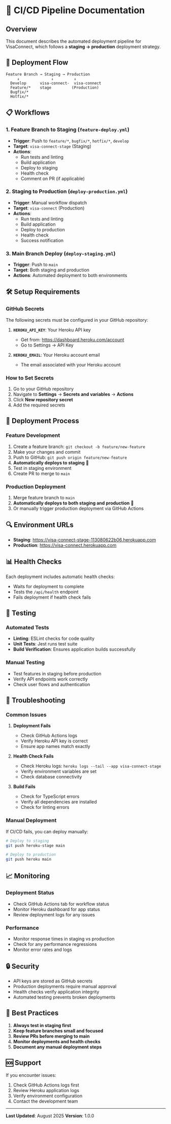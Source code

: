 # 🚀 CI/CD Pipeline Documentation

## Overview

This document describes the automated deployment pipeline for VisaConnect, which follows a **staging → production** deployment strategy.

## 🔄 Deployment Flow

```
Feature Branch → Staging → Production
     ↓              ↓         ↓
  Develop      visa-connect-  visa-connect
  Feature/*    stage         (Production)
  Bugfix/*
  Hotfix/*
```

## 📋 Workflows

### 1. Feature Branch to Staging (`feature-deploy.yml`)

- **Trigger**: Push to `feature/*`, `bugfix/*`, `hotfix/*`, `develop`
- **Target**: `visa-connect-stage` (Staging)
- **Actions**:
  - Run tests and linting
  - Build application
  - Deploy to staging
  - Health check
  - Comment on PR (if applicable)

### 2. Staging to Production (`deploy-production.yml`)

- **Trigger**: Manual workflow dispatch
- **Target**: `visa-connect` (Production)
- **Actions**:
  - Run tests and linting
  - Build application
  - Deploy to production
  - Health check
  - Success notification

### 3. Main Branch Deploy (`deploy-staging.yml`)

- **Trigger**: Push to `main`
- **Target**: Both staging and production
- **Actions**: Automated deployment to both environments

## 🛠️ Setup Requirements

### GitHub Secrets

The following secrets must be configured in your GitHub repository:

1. **`HEROKU_API_KEY`**: Your Heroku API key

   - Get from: https://dashboard.heroku.com/account
   - Go to Settings → API Key

2. **`HEROKU_EMAIL`**: Your Heroku account email
   - The email associated with your Heroku account

### How to Set Secrets

1. Go to your GitHub repository
2. Navigate to **Settings** → **Secrets and variables** → **Actions**
3. Click **New repository secret**
4. Add the required secrets

## 🚀 Deployment Process

### Feature Development

1. Create a feature branch: `git checkout -b feature/new-feature`
2. Make your changes and commit
3. Push to GitHub: `git push origin feature/new-feature`
4. **Automatically deploys to staging** 🎯
5. Test in staging environment
6. Create PR to merge to `main`

### Production Deployment

1. Merge feature branch to `main`
2. **Automatically deploys to both staging and production** 🎯
3. Or manually trigger production deployment via GitHub Actions

## 🔍 Environment URLs

- **Staging**: https://visa-connect-stage-113080622b06.herokuapp.com
- **Production**: https://visa-connect.herokuapp.com

## 📊 Health Checks

Each deployment includes automatic health checks:

- Waits for deployment to complete
- Tests the `/api/health` endpoint
- Fails deployment if health check fails

## 🧪 Testing

### Automated Tests

- **Linting**: ESLint checks for code quality
- **Unit Tests**: Jest runs test suite
- **Build Verification**: Ensures application builds successfully

### Manual Testing

- Test features in staging before production
- Verify API endpoints work correctly
- Check user flows and authentication

## 🚨 Troubleshooting

### Common Issues

1. **Deployment Fails**

   - Check GitHub Actions logs
   - Verify Heroku API key is correct
   - Ensure app names match exactly

2. **Health Check Fails**

   - Check Heroku logs: `heroku logs --tail --app visa-connect-stage`
   - Verify environment variables are set
   - Check database connectivity

3. **Build Fails**
   - Check for TypeScript errors
   - Verify all dependencies are installed
   - Check for linting errors

### Manual Deployment

If CI/CD fails, you can deploy manually:

```bash
# Deploy to staging
git push heroku-stage main

# Deploy to production
git push heroku main
```

## 📈 Monitoring

### Deployment Status

- Check GitHub Actions tab for workflow status
- Monitor Heroku dashboard for app status
- Review deployment logs for any issues

### Performance

- Monitor response times in staging vs production
- Check for any performance regressions
- Monitor error rates and logs

## 🔒 Security

- API keys are stored as GitHub secrets
- Production deployments require manual approval
- Health checks verify application integrity
- Automated testing prevents broken deployments

## 📝 Best Practices

1. **Always test in staging first**
2. **Keep feature branches small and focused**
3. **Review PRs before merging to main**
4. **Monitor deployments and health checks**
5. **Document any manual deployment steps**

## 🆘 Support

If you encounter issues:

1. Check GitHub Actions logs first
2. Review Heroku application logs
3. Verify environment configuration
4. Contact the development team

---

**Last Updated**: August 2025
**Version**: 1.0.0

